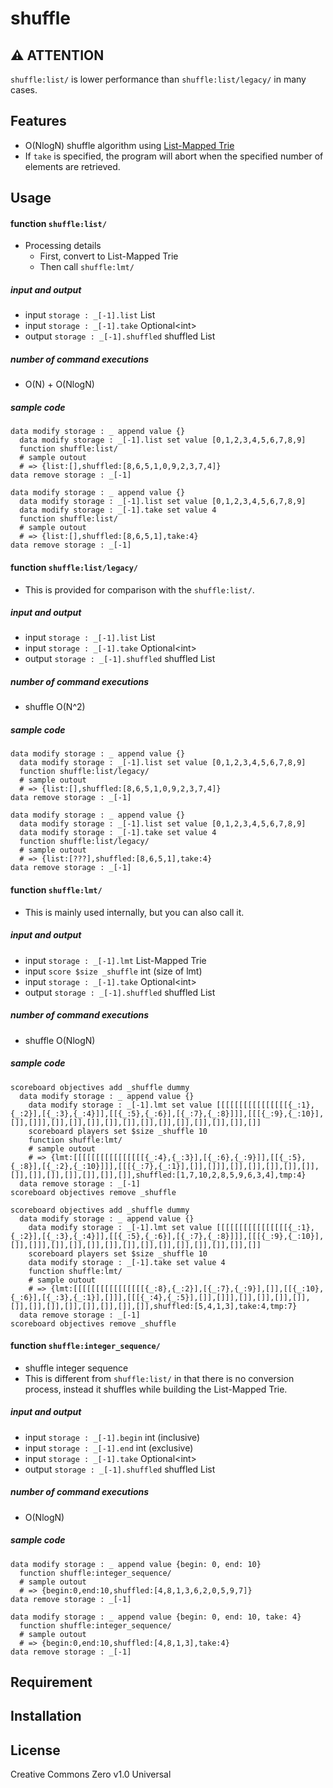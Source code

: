 shuffle
==

## ⚠ ATTENTION

`shuffle:list/` is lower performance than `shuffle:list/legacy/` in many cases.

## Features

- O(NlogN) shuffle algorithm using [List-Mapped Trie](https://gist.github.com/intsuc/0901df9d487f7829d97491613a12d351)
- If `take` is specified, the program will abort when the specified number of elements are retrieved.

## Usage

#### function `shuffle:list/`

- Processing details
  - First, convert to List-Mapped Trie
  - Then call `shuffle:lmt/`

##### input and output

- input `storage : _[-1].list` List
- input `storage : _[-1].take` Optional\<int\>
- output `storage : _[-1].shuffled` shuffled List

##### number of command executions

- O(N) + O(NlogN)

##### sample code

```mcfunction
data modify storage : _ append value {}
  data modify storage : _[-1].list set value [0,1,2,3,4,5,6,7,8,9]
  function shuffle:list/
  # sample outout
  # => {list:[],shuffled:[8,6,5,1,0,9,2,3,7,4]}
data remove storage : _[-1]
```

```mcfunction
data modify storage : _ append value {}
  data modify storage : _[-1].list set value [0,1,2,3,4,5,6,7,8,9]
  data modify storage : _[-1].take set value 4
  function shuffle:list/
  # sample outout
  # => {list:[],shuffled:[8,6,5,1],take:4}
data remove storage : _[-1]
```

#### function `shuffle:list/legacy/`

- This is provided for comparison with the `shuffle:list/`.

##### input and output

- input `storage : _[-1].list` List
- input `storage : _[-1].take` Optional\<int\>
- output `storage : _[-1].shuffled` shuffled List

##### number of command executions

- shuffle O(N^2)

##### sample code

```mcfunction
data modify storage : _ append value {}
  data modify storage : _[-1].list set value [0,1,2,3,4,5,6,7,8,9]
  function shuffle:list/legacy/
  # sample outout
  # => {list:[],shuffled:[8,6,5,1,0,9,2,3,7,4]}
data remove storage : _[-1]
```

```mcfunction
data modify storage : _ append value {}
  data modify storage : _[-1].list set value [0,1,2,3,4,5,6,7,8,9]
  data modify storage : _[-1].take set value 4
  function shuffle:list/legacy/
  # sample outout
  # => {list:[???],shuffled:[8,6,5,1],take:4}
data remove storage : _[-1]
```
#### function `shuffle:lmt/`

- This is mainly used internally, but you can also call it.

##### input and output

- input `storage : _[-1].lmt` List-Mapped Trie
- input `score $size _shuffle` int (size of lmt)
- input `storage : _[-1].take` Optional\<int\>
- output `storage : _[-1].shuffled` shuffled List

##### number of command executions

- shuffle O(NlogN)

##### sample code

```mcfunction
scoreboard objectives add _shuffle dummy
  data modify storage : _ append value {}
    data modify storage : _[-1].lmt set value [[[[[[[[[[[[[[[[{_:1},{_:2}],[{_:3},{_:4}]],[[{_:5},{_:6}],[{_:7},{_:8}]]],[[[{_:9},{_:10}],[]],[]]],[]],[]],[]],[]],[]],[]],[]],[]],[]],[]],[]],[]]
    scoreboard players set $size _shuffle 10
    function shuffle:lmt/
    # sample outout
    # => {lmt:[[[[[[[[[[[[[[[[{_:4},{_:3}],[{_:6},{_:9}]],[[{_:5},{_:8}],[{_:2},{_:10}]]],[[[{_:7},{_:1}],[]],[]]],[]],[]],[]],[]],[]],[]],[]],[]],[]],[]],[]],[]],shuffled:[1,7,10,2,8,5,9,6,3,4],tmp:4}
  data remove storage : _[-1]
scoreboard objectives remove _shuffle
```

```mcfunction
scoreboard objectives add _shuffle dummy
  data modify storage : _ append value {}
    data modify storage : _[-1].lmt set value [[[[[[[[[[[[[[[[{_:1},{_:2}],[{_:3},{_:4}]],[[{_:5},{_:6}],[{_:7},{_:8}]]],[[[{_:9},{_:10}],[]],[]]],[]],[]],[]],[]],[]],[]],[]],[]],[]],[]],[]],[]]
    scoreboard players set $size _shuffle 10
    data modify storage : _[-1].take set value 4
    function shuffle:lmt/
    # sample outout
    # => {lmt:[[[[[[[[[[[[[[[[{_:8},{_:2}],[{_:7},{_:9}],[]],[[{_:10},{_:6}],[{_:3},{_:1}],[]]],[[[{_:4},{_:5}],[]],[]]],[]],[]],[]],[]],[]],[]],[]],[]],[]],[]],[]],[]],shuffled:[5,4,1,3],take:4,tmp:7}
  data remove storage : _[-1]
scoreboard objectives remove _shuffle
```

#### function `shuffle:integer_sequence/`

- shuffle integer sequence
- This is different from `shuffle:list/` in that there is no conversion process, instead it shuffles while building the List-Mapped Trie.

##### input and output

- input `storage : _[-1].begin` int (inclusive)
- input `storage : _[-1].end` int (exclusive)
- input `storage : _[-1].take` Optional\<int\>
- output `storage : _[-1].shuffled` shuffled List

##### number of command executions

- O(NlogN)

##### sample code

```mcfunction
data modify storage : _ append value {begin: 0, end: 10}
  function shuffle:integer_sequence/
  # sample outout
  # => {begin:0,end:10,shuffled:[4,8,1,3,6,2,0,5,9,7]}
data remove storage : _[-1]
```

```mcfunction
data modify storage : _ append value {begin: 0, end: 10, take: 4}
  function shuffle:integer_sequence/
  # sample outout
  # => {begin:0,end:10,shuffled:[4,8,1,3],take:4}
data remove storage : _[-1]
```

## Requirement

## Installation

## License
Creative Commons Zero v1.0 Universal
